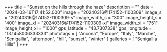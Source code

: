 +++
title = "Sunset on the hills through the haze"
description = ""
date = "2024-03-16T17:41:52.000"
image = "20240316@174152-1100309"
image_s = "20240316@174152-1100309-s"
image_width_s = "300"
image_height_s = "400"
image_xl = "20240316@174152-1100309-xl"
image_width_xl = "751"
image_height_xl = "1000"
gps_latitude = "43.7307338"
gps_longitude = "13.1458006333333"
phototags = [ "Ancona", "Europe", "Italy", "Marche", "Senigallia", "afternoon", "hill", "sunset", "winter" ]
galleries = [ "Senigallia Hills" ]
+++
